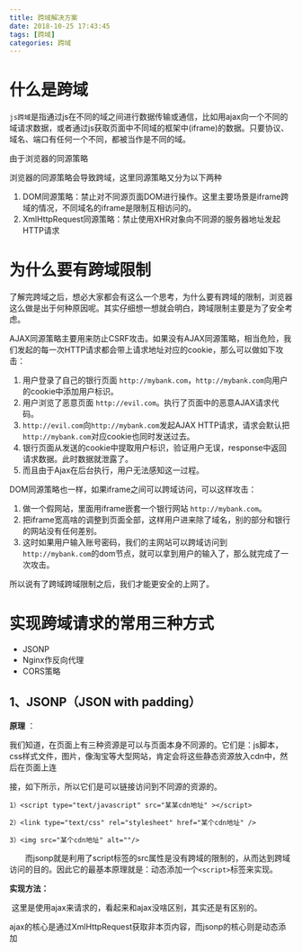 ```yaml
---
title: 跨域解决方案
date: 2018-10-25 17:43:45
tags: [跨域]
categories: 跨域
---
```


# 什么是跨域

`js跨域`是指通过js在不同的域之间进行数据传输或通信，比如用ajax向一个不同的域请求数据，或者通过js获取页面中不同域的框架中(iframe)的数据。只要协议、域名、端口有任何一个不同，都被当作是不同的域。

由于浏览器的同源策略

浏览器的同源策略会导致跨域，这里同源策略又分为以下两种

1. DOM同源策略：禁止对不同源页面DOM进行操作。这里主要场景是iframe跨域的情况，不同域名的iframe是限制互相访问的。
2. XmlHttpRequest同源策略：禁止使用XHR对象向不同源的服务器地址发起HTTP请求

<!--more-->

#  为什么要有跨域限制

了解完跨域之后，想必大家都会有这么一个思考，为什么要有跨域的限制，浏览器这么做是出于何种原因呢。其实仔细想一想就会明白，跨域限制主要是为了安全考虑。

AJAX同源策略主要用来防止CSRF攻击。如果没有AJAX同源策略，相当危险，我们发起的每一次HTTP请求都会带上请求地址对应的cookie，那么可以做如下攻击：

1. 用户登录了自己的银行页面 `http://mybank.com`，`http://mybank.com`向用户的cookie中添加用户标识。
2. 用户浏览了恶意页面 `http://evil.com`。执行了页面中的恶意AJAX请求代码。
3. `http://evil.com`向`http://mybank.com`发起AJAX HTTP请求，请求会默认把`http://mybank.com`对应cookie也同时发送过去。
4. 银行页面从发送的cookie中提取用户标识，验证用户无误，response中返回请求数据。此时数据就泄露了。
5. 而且由于Ajax在后台执行，用户无法感知这一过程。

DOM同源策略也一样，如果iframe之间可以跨域访问，可以这样攻击：

1. 做一个假网站，里面用iframe嵌套一个银行网站 `http://mybank.com`。
2. 把iframe宽高啥的调整到页面全部，这样用户进来除了域名，别的部分和银行的网站没有任何差别。
3. 这时如果用户输入账号密码，我们的主网站可以跨域访问到`http://mybank.com`的dom节点，就可以拿到用户的输入了，那么就完成了一次攻击。

所以说有了跨域跨域限制之后，我们才能更安全的上网了。

# 实现跨域请求的常用三种方式

- JSONP
- Nginx作反向代理
- CORS策略

## 1、JSONP（JSON with padding）

**原理** ：

​      我们知道，在页面上有三种资源是可以与页面本身不同源的。它们是：js脚本，css样式文件，图片，像淘宝等大型网站，肯定会将这些静态资源放入cdn中，然后在页面上连

接，如下所示，所以它们是可以链接访问到不同源的资源的。

`1）<script type="text/javascript" src="某某cdn地址" ></script>`

`2）<link type="text/css" rel="stylesheet" href="某个cdn地址" />`

`3）<img src="某个cdn地址" alt=""/>`

　　而jsonp就是利用了script标签的src属性是没有跨域的限制的，从而达到跨域访问的目的。因此它的最基本原理就是：动态添加一个`<script>`标签来实现。

 

**实现方法：**

​    这里是使用ajax来请求的，看起来和ajax没啥区别，其实还是有区别的。

​    ajax的核心是通过XmlHttpRequest获取非本页内容，而jsonp的核心则是动态添加<script>标签来调用服务器提供的js脚本。

```
$.ajax({  
        url:"http://crossdomain.com/services.php",  
        dataType:'jsonp',  
        data:'',  
        jsonp:'callback',  
        success:function(result) {  
            // some code
        }  
    });  
```



上面的代中，callback是必须的，callback是什么值要跟后台拿。获取到的jsonp数据格式如下：

```
flightHandler({
    "code": "CA1998",
    "price": 1780,
    "tickets": 5
});
```

jsonp的全称为json with padding，上面的数据中，flightHandler就是那个padding.

 

 **JSONP的不足之处：**

　　1. 只能使用get方法，不能使用post方法：

　　我们知道 script，link, img 等等标签引入外部资源，都是 get 请求的，那么就决定了 jsonp 一定是 get 的。但有时候我们使用的 post 请求也成功，为啥呢？这是因为当我们指定dataType:'jsonp',不论你指定：type:"post" 或者type:"get"，其实质上进行的都是 get 请求！

　　2. 没有关于 JSONP 调用的错误处理。如果动态脚本插入有效，就执行调用；如果无效，就静默失败。失败是没有任何提示的。例如，不能从服务器捕捉到 404 错误，也不能取消或重新开始请求。不过，等待一段时间还没有响应的话，就不用理它了。



## 2、Nginx

nginx作为反向代理服务器，就是把http请求转发到另一个或者一些服务器上。通过把本地一个url前缀映射到要跨域访问的web服务器上，就可以实现跨域访问。对于浏览器来说，访问的就是同源服务器上的一个url。而nginx通过检测url前缀，把http请求转发到后面真实的物理服务器。并通过rewrite命令把前缀再去掉。这样真实的服务器就可以正确处理请求，并且并不知道这个请求是来自代理服务器的



## 3、CORS策略

**原理：**

​     CORS是一个W3C标准，全称是"跨域资源共享"（Cross-origin resource sharing）。它允许浏览器向跨源服务器，发出`XMLHttpRequest`请求，从而克服了AJAX只能同源使用的限制。它为**Web服务器定义了一种方式**，允许网页从不同的域访问其资源.

　　CORS系统定义了一种浏览器和服务器交互的方式来确定是否允许跨域请求。 它是一个妥协，有更大的灵活性，但比起简单地允许所有这些的要求来说更加安全。

 

**实现方法：**

　　CORS需要浏览器和服务器同时支持。目前，所有浏览器都支持该功能，IE浏览器不能低于IE10。

　　整个CORS通信过程，都是浏览器自动完成，不需要用户参与。对于开发者来说，CORS通信与同源的AJAX通信没有差别，代码完全一样。浏览器一旦发现AJAX请求跨源，就会自动添加一些附加的头信息，有时还会多出一次附加的请求，但用户不会有感觉。

   

前端方面

以前我们使用Ajax，代码类似于如下的方式：

```
var xhr = new XMLHttpRequest(); 
xhr.open("GET", "/hfahe", true); 
xhr.send(); 
// 这里的“/hfahe”是本域的相对路径。
```

如果我们要使用CORS，相关Ajax代码可能如下所示：

```
var xhr = new XMLHttpRequest(); 
xhr.open("GET", "http://blog.csdn.net/hfahe", true); 
xhr.send(); 
// 请注意，代码与之前的区别就在于相对路径换成了其他域的绝对路径，也就是你要跨域访问的接口地址。
```

 

服务器方面
服务器端对于CORS的支持，主要就是通过设置Access-Control-Allow-Origin来进行的。如果浏览器检测到相应的设置，就可以允许Ajax进行跨域的访问。

 

**CORS策略的优缺点：**

　　**优点：**



　　　　1、CORS支持所有类型的HTTP请求。

　　　　2、 使用CORS，开发者可以使用普通的XMLHttpRequest发起请求和获得数据，比起JSONP有更好的错误处理。

　　**缺点：** 兼容性方面相对差一点，ie10或以上才支持



